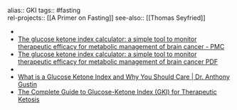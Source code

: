 alias:: GKI
tags:: #fasting  
rel-projects:: [[A Primer on Fasting]] 
see-also:: [[Thomas Seyfried]]

-
- [The glucose ketone index calculator: a simple tool to monitor therapeutic efficacy for metabolic management of brain cancer - PMC](https://pmc.ncbi.nlm.nih.gov/articles/PMC4367849/)
- [The glucose ketone index calculator: a simple tool to monitor therapeutic efficacy for metabolic management of brain cancer PDF](https://pmc.ncbi.nlm.nih.gov/articles/PMC4367849/pdf/12986_2015_Article_9.pdf)
-
- [What is a Glucose Ketone Index and Why You Should Care | Dr. Anthony Gustin](https://dranthonygustin.com/what-is-glucose-ketone-index/)
- [The Complete Guide to Glucose-Ketone Index (GKI) for Therapeutic Ketosis](https://cancerv.me/2019/10/25/the-complete-guide-to-glucose-ketone-index-gki-tracking-for-therapeutic-ketosis/)
